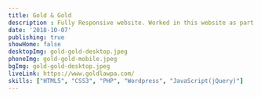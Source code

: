 ```yaml
---
title: Gold & Gold
description : Fully Responsive website. Worked in this website as part of a team.
date: '2018-10-07'
publishing: true
showHome: false
desktopImg: gold-gold-desktop.jpeg
phoneImg: gold-gold-mobile.jpeg
bgImg: gold-gold-desktop.jpeg
liveLink: https://www.goldlawpa.com/
skills: ["HTML5", "CSS3", "PHP", "Wordpress", "JavaScript(jQuery)"]
---
```

